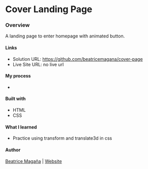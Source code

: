 # Cover Landing Page

### Overview
A landing page to enter homepage with animated button. 


#### Links
- Solution URL: https://github.com/beatricemagana/cover-page
- Live Site URL: no live url

#### My process
- 

#### Built with
- HTML
- CSS 

#### What I learned
- Practice using transform and translate3d in css 

#### Author
[Beatrice Magaña](https://www.linkedin.com/in/beatricemagana/) | [Website](https://www.beatricemagana.com/)
